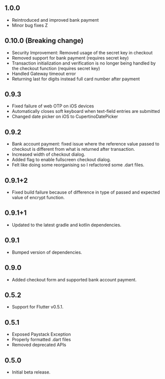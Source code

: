 ## 1.0.0

* Reintroduced and improved bank payment
* Minor bug fixes
Z
## 0.10.0 (Breaking change)


* Security Improvement: Removed usage of the secret key in checkout
* Removed support for bank payment (requires secret key)
* Transaction initialization and verification is no longer being handled by the checkout function (requires secret key)
* Handled Gateway timeout error
* Returning last for digits instead full card number after payment

## 0.9.3

* Fixed failure of web OTP on iOS devices
* Automatically closes soft keyboard when text-field entries are submitted
* Changed date picker on iOS to CupertinoDatePicker

## 0.9.2

* Bank account payment: fixed issue where the reference value passed to checkout is different from what is returned after transaction.
* Increased width of checkout dialog.
* Added flag to enable fullscreen checkout dialog.
* Felt like doing some reorganising so I refactored some .dart files.

## 0.9.1+2

* Fixed build failure because of difference in type of passed and expected value of encrypt function.

## 0.9.1+1

* Updated to the latest gradle and kotlin dependencies.

## 0.9.1

* Bumped version of dependencies.

## 0.9.0

* Added checkout form and supported bank account payment.

## 0.5.2

* Support for Flutter v0.5.1.

## 0.5.1

* Exposed Paystack Exception
* Properly formatted .dart files
* Removed deprecated APIs

## 0.5.0

* Initial beta release.